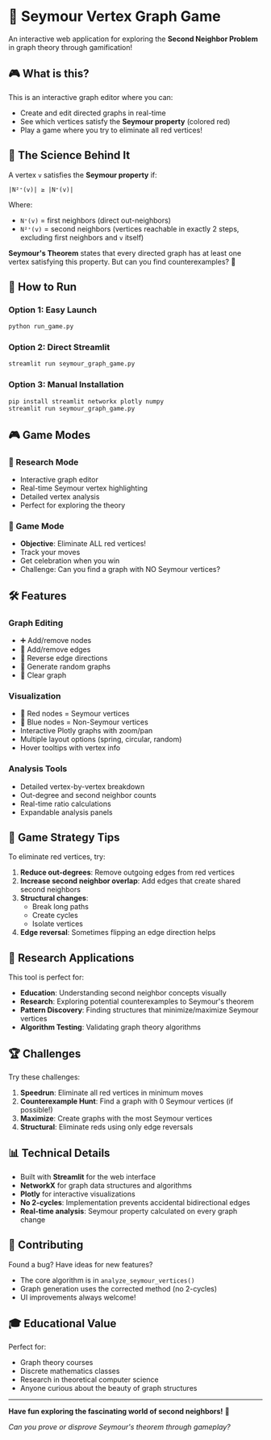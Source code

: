 # 🎯 Seymour Vertex Graph Game

An interactive web application for exploring the **Second Neighbor Problem** in graph theory through gamification!

## 🎮 What is this?

This is an interactive graph editor where you can:
- Create and edit directed graphs in real-time
- See which vertices satisfy the **Seymour property** (colored red)
- Play a game where you try to eliminate all red vertices!

## 🧠 The Science Behind It

A vertex `v` satisfies the **Seymour property** if:
```
|N²⁺(v)| ≥ |N⁺(v)|
```

Where:
- `N⁺(v)` = first neighbors (direct out-neighbors)
- `N²⁺(v)` = second neighbors (vertices reachable in exactly 2 steps, excluding first neighbors and `v` itself)

**Seymour's Theorem** states that every directed graph has at least one vertex satisfying this property. But can you find counterexamples? 🤔

## 🚀 How to Run

### Option 1: Easy Launch
```bash
python run_game.py
```

### Option 2: Direct Streamlit
```bash
streamlit run seymour_graph_game.py
```

### Option 3: Manual Installation
```bash
pip install streamlit networkx plotly numpy
streamlit run seymour_graph_game.py
```

## 🎮 Game Modes

### 🔬 Research Mode
- Interactive graph editor
- Real-time Seymour vertex highlighting
- Detailed vertex analysis
- Perfect for exploring the theory

### 🎯 Game Mode
- **Objective**: Eliminate ALL red vertices!
- Track your moves
- Get celebration when you win
- Challenge: Can you find a graph with NO Seymour vertices?

## 🛠️ Features

### Graph Editing
- ➕ Add/remove nodes
- 🔗 Add/remove edges
- 🔄 Reverse edge directions
- 🎲 Generate random graphs
- 🧹 Clear graph

### Visualization
- 🔴 Red nodes = Seymour vertices
- 🔵 Blue nodes = Non-Seymour vertices
- Interactive Plotly graphs with zoom/pan
- Multiple layout options (spring, circular, random)
- Hover tooltips with vertex info

### Analysis Tools
- Detailed vertex-by-vertex breakdown
- Out-degree and second neighbor counts
- Real-time ratio calculations
- Expandable analysis panels

## 🧩 Game Strategy Tips

To eliminate red vertices, try:

1. **Reduce out-degrees**: Remove outgoing edges from red vertices
2. **Increase second neighbor overlap**: Add edges that create shared second neighbors
3. **Structural changes**: 
   - Break long paths
   - Create cycles
   - Isolate vertices
4. **Edge reversal**: Sometimes flipping an edge direction helps

## 🔬 Research Applications

This tool is perfect for:
- **Education**: Understanding second neighbor concepts visually
- **Research**: Exploring potential counterexamples to Seymour's theorem
- **Pattern Discovery**: Finding structures that minimize/maximize Seymour vertices
- **Algorithm Testing**: Validating graph theory algorithms

## 🏆 Challenges

Try these challenges:
1. **Speedrun**: Eliminate all red vertices in minimum moves
2. **Counterexample Hunt**: Find a graph with 0 Seymour vertices (if possible!)
3. **Maximize**: Create graphs with the most Seymour vertices
4. **Structural**: Eliminate reds using only edge reversals

## 📊 Technical Details

- Built with **Streamlit** for the web interface
- **NetworkX** for graph data structures and algorithms
- **Plotly** for interactive visualizations
- **No 2-cycles**: Implementation prevents accidental bidirectional edges
- **Real-time analysis**: Seymour property calculated on every graph change

## 🤝 Contributing

Found a bug? Have ideas for new features? 
- The core algorithm is in `analyze_seymour_vertices()`
- Graph generation uses the corrected method (no 2-cycles)
- UI improvements always welcome!

## 🎓 Educational Value

Perfect for:
- Graph theory courses
- Discrete mathematics classes
- Research in theoretical computer science
- Anyone curious about the beauty of graph structures

---

**Have fun exploring the fascinating world of second neighbors!** 🎯

*Can you prove or disprove Seymour's theorem through gameplay?* 